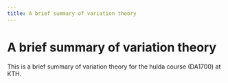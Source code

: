 ```yaml
---
title: A brief summary of variation theory
---
```

# A brief summary of variation theory

This is a brief summary of variation theory for the hulda course (DA1700) at 
KTH.

